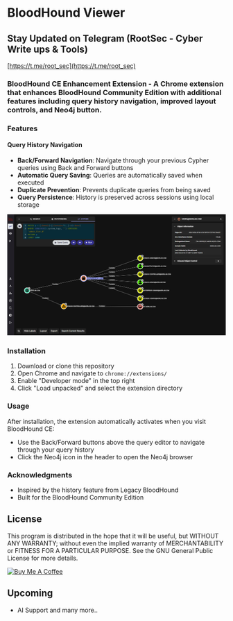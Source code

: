 # BloodHound Viewer 

## Stay Updated on Telegram (RootSec - Cyber Write ups & Tools)
[https://t.me/root_sec](https://t.me/root_sec)

### BloodHound CE Enhancement Extension - A Chrome extension that enhances BloodHound Community Edition with additional features including query history navigation, improved layout controls, and Neo4j button.

### Features

#### Query History Navigation
- **Back/Forward Navigation**: Navigate through your previous Cypher queries using Back and Forward buttons
- **Automatic Query Saving**: Queries are automatically saved when executed
- **Duplicate Prevention**: Prevents duplicate queries from being saved
- **Query Persistence**: History is preserved across sessions using local storage

![Screenshot](./images/screenshot.png)

### Installation
1. Download or clone this repository
2. Open Chrome and navigate to `chrome://extensions/`
3. Enable "Developer mode" in the top right
4. Click "Load unpacked" and select the extension directory

### Usage
After installation, the extension automatically activates when you visit BloodHound CE:
- Use the Back/Forward buttons above the query editor to navigate through your query history
- Click the Neo4j icon in the header to open the Neo4j browser

### Acknowledgments
- Inspired by the history feature from Legacy BloodHound
- Built for the BloodHound Community Edition

## License
This program is distributed in the hope that it will be useful, but WITHOUT ANY WARRANTY; without even the implied warranty of MERCHANTABILITY or FITNESS FOR A PARTICULAR PURPOSE. See the GNU General Public License for more details.

<a href="https://www.buymeacoffee.com/mordavid" target="_blank"><img src="https://cdn.buymeacoffee.com/buttons/v2/default-yellow.png" alt="Buy Me A Coffee" style="height: 60px !important;width: 217px !important;" ></a>

## Upcoming
- AI Support and many more..
